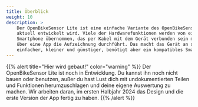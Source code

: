 ```yaml
---
title: Überblick
weight: 10
description: >
    Der OpenBikeSensor Lite ist eine einfache Variante des OpenBikeSensors, die
    aktuell entwickelt wird. Viele der Hardwarefunktionen werden von einem
    Smartphone übernommen, das per Kabel mit dem Gerät verbunden sein muss und
    über eine App die Aufzeichnung durchführt. Das macht das Gerät an sich
    einfacher, kleiner und günstiger, benötigt aber ein kompatibles Smartphone.
---
```


{{% alert title="Hier wird gebaut!" color="warning" %}}
Der OpenBikeSensor Lite ist noch in Entwicklung. Du kannst ihn noch nicht bauen oder
benutzen, außer du hast Lust dich mit undokumentierten Teilen und Funktionen
herumzuschlagen und deine eigene Auswertung zu machen. Wir arbeiten daran, im
ersten Halbjahr 2024 das Design und die erste Version der App fertig zu haben.
{{% /alert %}}
